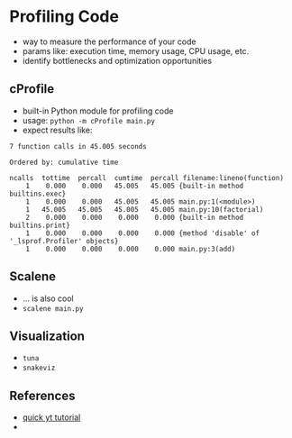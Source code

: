 # Profiling Code
* way to measure the performance of your code
* params like: execution time, memory usage, CPU usage, etc.
* identify bottlenecks and optimization opportunities

## cProfile
* built-in Python module for profiling code
* usage: `python -m cProfile main.py`
* expect results like:
```
7 function calls in 45.005 seconds

Ordered by: cumulative time

ncalls  tottime  percall  cumtime  percall filename:lineno(function)
    1    0.000    0.000   45.005   45.005 {built-in method builtins.exec}
    1    0.000    0.000   45.005   45.005 main.py:1(<module>)
    1   45.005   45.005   45.005   45.005 main.py:10(factorial)
    2    0.000    0.000    0.000    0.000 {built-in method builtins.print}
    1    0.000    0.000    0.000    0.000 {method 'disable' of '_lsprof.Profiler' objects}
    1    0.000    0.000    0.000    0.000 main.py:3(add)
```

## Scalene
* ... is also cool
* `scalene main.py`

## Visualization
* `tuna`
* `snakeviz`

## References
* [quick yt tutorial](https://www.youtube.com/watch?v=BZzb_Wpag_M)
* 